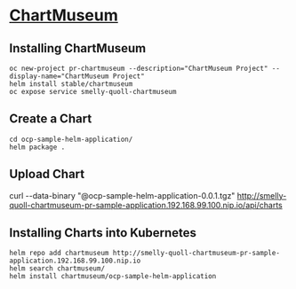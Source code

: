 # [ChartMuseum](https://github.com/kubernetes-helm/chartmuseum)

## Installing ChartMuseum

```
oc new-project pr-chartmuseum --description="ChartMuseum Project" --display-name="ChartMuseum Project"
helm install stable/chartmuseum
oc expose service smelly-quoll-chartmuseum
```

## Create a Chart

```
cd ocp-sample-helm-application/
helm package .
```

## Upload Chart

curl --data-binary "@ocp-sample-helm-application-0.0.1.tgz" http://smelly-quoll-chartmuseum-pr-sample-application.192.168.99.100.nip.io/api/charts

## Installing Charts into Kubernetes

```
helm repo add chartmuseum http://smelly-quoll-chartmuseum-pr-sample-application.192.168.99.100.nip.io
helm search chartmuseum/
helm install chartmuseum/ocp-sample-helm-application
```
